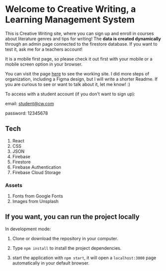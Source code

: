 # Welcome to Creative Writing, a Learning Management System

This is Creative Writing site, where you can sign up and enroll in courses about literature genres and tips for writing!
The **data is created dynamically** through an admin page connected to the firestore database. If you want to test it, ask me for a teachers account!

It is a mobile first page, so please check it out first with your mobile or a mobile screen option in your browser.

You can visit the page [here](https://learning-ms-creative-writing.web.app/) to see the working site. I did more steps of organization, including a Figma design, but I will write a shorter Readme. If you are curious to see or want to talk about it, let me know! :)

To access with a student account (if you don't want to sign up):

email: student@cw.com

password: 12345678


## Tech

1. React
2. CSS
3. JSON
4. Firebase
5. Firestore
6. Firebase Authentication
7. Firebase Cloud Storage

### Assets

1. Fonts from Google Fonts
2. Images from Unsplash

## If you want, you can run the project locally

In development mode:

1. Clone or download the repository in your computer.

2. Type `npm install` to install the project dependencies.

3. start the application with `npm start`, it will open a `localhost:3000` page automatically in your default browser.
